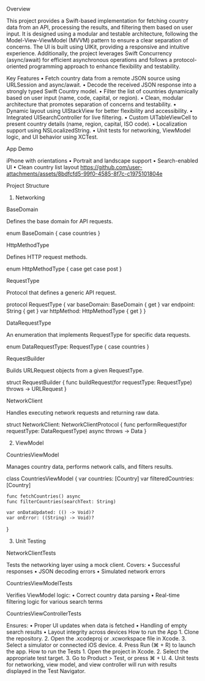 

Overview

This project provides a Swift-based implementation for fetching country data from an API, processing the results, and filtering them based on user input. It is designed using a modular and testable architecture, following the Model-View-ViewModel (MVVM) pattern to ensure a clear separation of concerns. The UI is built using UIKit, providing a responsive and intuitive experience. Additionally, the project leverages Swift Concurrency (async/await) for efficient asynchronous operations and follows a protocol-oriented programming approach to enhance flexibility and testability.


Key Features
	•	Fetch country data from a remote JSON source using URLSession and async/await.
	•	Decode the received JSON response into a strongly typed Swift Country model.
	•	Filter the list of countries dynamically based on user input (name, code, capital, or region).
	•	Clean, modular architecture that promotes separation of concerns and testability.
	•	Dynamic layout using UIStackView for better flexibility and accessibility.
	•	Integrated UISearchController for live filtering.
	•	Custom UITableViewCell to present country details (name, region, capital, ISO code).
	•	Localization support using NSLocalizedString.
	•	Unit tests for networking, ViewModel logic, and UI behavior using XCTest.


App Demo

iPhone with orientations
	•	Portrait and landscape support
	•	Search-enabled UI
	•	Clean country list layout
https://github.com/user-attachments/assets/8bdfcfd5-99f0-4585-8f7c-c1975101804e




Project Structure



1. Networking

BaseDomain

Defines the base domain for API requests.

enum BaseDomain {
    case countries
}

HttpMethodType

Defines HTTP request methods.

enum HttpMethodType {
    case get
    case post
}

RequestType

Protocol that defines a generic API request.

protocol RequestType {
    var baseDomain: BaseDomain { get }
    var endpoint: String { get }
    var httpMethod: HttpMethodType { get }
}

DataRequestType

An enumeration that implements RequestType for specific data requests.

enum DataRequestType: RequestType {
    case countries
}

RequestBuilder

Builds URLRequest objects from a given RequestType.

struct RequestBuilder {
    func buildRequest(for requestType: RequestType) throws -> URLRequest
}

NetworkClient

Handles executing network requests and returning raw data.

struct NetworkClient: NetworkClientProtocol {
    func performRequest(for requestType: DataRequestType) async throws -> Data
}




2. ViewModel

CountriesViewModel

Manages country data, performs network calls, and filters results.

class CountriesViewModel {
    var countries: [Country]
    var filteredCountries: [Country]
    
    func fetchCountries() async
    func filterCountries(searchText: String)
    
    var onDataUpdated: (() -> Void)?
    var onError: ((String) -> Void)?
}




3. Unit Testing

NetworkClientTests

Tests the networking layer using a mock client. Covers:
	•	Successful responses
	•	JSON decoding errors
	•	Simulated network errors

CountriesViewModelTests

Verifies ViewModel logic:
	•	Correct country data parsing
	•	Real-time filtering logic for various search terms

CountriesViewControllerTests

Ensures:
	•	Proper UI updates when data is fetched
	•	Handling of empty search results
	•	Layout integrity across devices
How to run the App
	1.	Clone the repository.
	2.	Open the .xcodeproj or .xcworkspace file in Xcode.
	3.	Select a simulator or connected iOS device.
	4.	Press Run (⌘ + R) to launch the app.
How to run the Tests
	1.	Open the project in Xcode.
	2.	Select the appropriate test target.
	3.	Go to Product > Test, or press ⌘ + U.
	4.	Unit tests for networking, view model, and view controller will run with results displayed in the Test Navigator.




